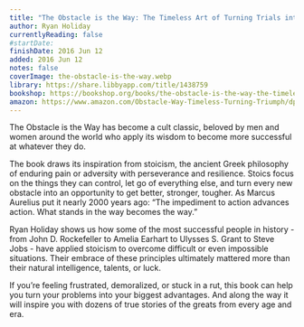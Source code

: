 ```yaml
---
title: "The Obstacle is the Way: The Timeless Art of Turning Trials into Triumph"
author: Ryan Holiday
currentlyReading: false
#startDate:
finishDate: 2016 Jun 12
added: 2016 Jun 12
notes: false
coverImage: the-obstacle-is-the-way.webp
library: https://share.libbyapp.com/title/1438759
bookshop: https://bookshop.org/books/the-obstacle-is-the-way-the-timeless-art-of-turning-trials-into-triumph/9781591846352
amazon: https://www.amazon.com/Obstacle-Way-Timeless-Turning-Triumph/dp/1591846358
---
```


The Obstacle is the Way has become a cult classic, beloved by men and women around the world who apply its wisdom to become more successful at whatever they do.

The book draws its inspiration from stoicism, the ancient Greek philosophy of enduring pain or adversity with perseverance and resilience. Stoics focus on the things they can control, let go of everything else, and turn every new obstacle into an opportunity to get better, stronger, tougher. As Marcus Aurelius put it nearly 2000 years ago: “The impediment to action advances action. What stands in the way becomes the way.” 

Ryan Holiday shows us how some of the most successful people in history - from John D. Rockefeller to Amelia Earhart to Ulysses S. Grant to Steve Jobs - have applied stoicism to overcome difficult or even impossible situations. Their embrace of these principles ultimately mattered more than their natural intelligence, talents, or luck.

If you’re feeling frustrated, demoralized, or stuck in a rut, this book can help you turn your problems into your biggest advantages. And along the way it will inspire you with dozens of true stories of the greats from every age and era.  
